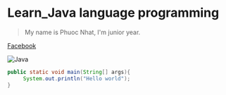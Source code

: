 # Learn_Java language programming
> My name is Phuoc Nhat, I'm junior year.


[Facebook](https://www.facebook.com/profile.php?id=100009085302810 "Phuoc Nhat")

![Java](https://img.icons8.com/color/48/000000/java-coffee-cup-logo.png)



 ```Java
 public static void main(String[] args){
      System.out.println("Hello world");
 }
 ```

